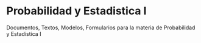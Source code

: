 # Probabilidad y Estadistica I
Documentos, Textos, Modelos, Formularios para la materia de Probabilidad y Estadistica I
